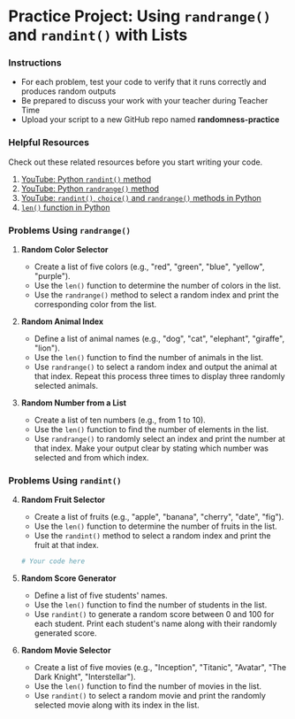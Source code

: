 # Practice Project: Using `randrange()` and `randint()` with Lists

### Instructions 
- For each problem, test your code to verify that it runs correctly and produces random outputs
- Be prepared to discuss your work with your teacher during Teacher Time
- Upload your script to a new GitHub repo named **randomness-practice**

### Helpful Resources

Check out these related resources before you start writing your code.

1. [YouTube: Python `randint()` method](https://youtu.be/8oDESprnkXk?feature=shared)
2. [YouTube: Python `randrange()` method](https://youtu.be/ep1NVT-2lbo?feature=shared)
3. [YouTube: `randint()`, `choice()` and `randrange()` methods in Python](https://youtu.be/J_U87KDrd3Y?feature=shared)
4. [`len()` function in Python](https://www.w3schools.com/python/trypython.asp?filename=demo_ref_len)

### Problems Using `randrange()`

1. **Random Color Selector**
   - Create a list of five colors (e.g., "red", "green", "blue", "yellow", "purple").
   - Use the `len()` function to determine the number of colors in the list.
   - Use the `randrange()` method to select a random index and print the corresponding color from the list.



2. **Random Animal Index**
   - Define a list of animal names (e.g., "dog", "cat", "elephant", "giraffe", "lion").
   - Use the `len()` function to find the number of animals in the list.
   - Use `randrange()` to select a random index and output the animal at that index. Repeat this process three times to display three randomly selected animals.



3. **Random Number from a List**
   - Create a list of ten numbers (e.g., from 1 to 10).
   - Use the `len()` function to find the number of elements in the list.
   - Use `randrange()` to randomly select an index and print the number at that index. Make your output clear by stating which number was selected and from which index.

 

### Problems Using `randint()`

4. **Random Fruit Selector**
   - Create a list of fruits (e.g., "apple", "banana", "cherry", "date", "fig").
   - Use the `len()` function to determine the number of fruits in the list.
   - Use the `randint()` method to select a random index and print the fruit at that index.

   ```python
   # Your code here
   ```

5. **Random Score Generator**
   - Define a list of five students' names.
   - Use the `len()` function to find the number of students in the list.
   - Use `randint()` to generate a random score between 0 and 100 for each student. Print each student's name along with their randomly generated score.


6. **Random Movie Selector**
   - Create a list of five movies (e.g., "Inception", "Titanic", "Avatar", "The Dark Knight", "Interstellar").
   - Use the `len()` function to find the number of movies in the list.
   - Use `randint()` to select a random movie and print the randomly selected movie along with its index in the list.



